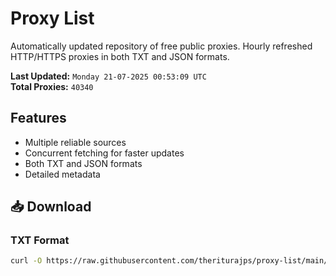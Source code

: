 # Proxy List

Automatically updated repository of free public proxies. Hourly refreshed HTTP/HTTPS proxies in both TXT and JSON formats.

**Last Updated:** `Monday 21-07-2025 00:53:09 UTC`  
**Total Proxies:** `40340`

## Features
- Multiple reliable sources
- Concurrent fetching for faster updates
- Both TXT and JSON formats
- Detailed metadata

## 📥 Download

### TXT Format
```bash
curl -O https://raw.githubusercontent.com/theriturajps/proxy-list/main/proxies.txt